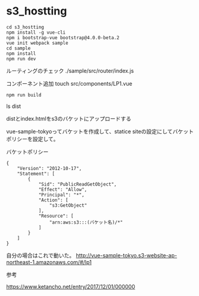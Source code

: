 

# s3_hostting

```
cd s3_hostting
npm install -g vue-cli
npm i bootstrap-vue bootstrap@4.0.0-beta.2
vue init webpack sample
cd sample
npm install
npm run dev
```

ルーティングのチェック
./sample/src/router/index.js

コンポーネント追加
touch src/components/LP1.vue


```
npm run build
```

ls dist

distとindex.htmlをs3のバケットにアップロードする

vue-sample-tokyoってバケットを作成して、statice siteの設定にしてバケットポリシーを設定して。


バケットポリシー

```
{
    "Version": "2012-10-17",
    "Statement": [
        {
            "Sid": "PublicReadGetObject",
            "Effect": "Allow",
            "Principal": "*",
            "Action": [
                "s3:GetObject"
            ],
            "Resource": [
                "arn:aws:s3:::(バケット名)/*"
            ]
        }
    ]
}
```

自分の場合はこれで動いた。
http://vue-sample-tokyo.s3-website-ap-northeast-1.amazonaws.com/#/lp1


参考

https://www.ketancho.net/entry/2017/12/01/000000


